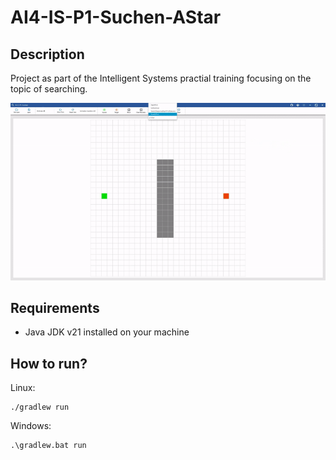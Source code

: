 # AI4-IS-P1-Suchen-AStar
## Description
Project as part of the Intelligent Systems practial training focusing on the topic of searching.

![](https://github.com/BAAMMM1/ai4-is-p1-suchen/blob/master/teaser.gif)

## Requirements
- Java JDK v21 installed on your machine

## How to run?
Linux:
```
./gradlew run
```

Windows:
```
.\gradlew.bat run
```